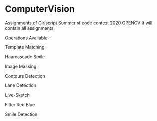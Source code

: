 # ComputerVision
Assignments of Girlscript Summer of code contest 2020 OPENCV
It will contain all assignments.

Operations Available-:

Template Matching

Haarcascade Smile

Image Masking

Contours Detection

Lane Detection

Live-Sketch

Filter Red Blue

Smile Detection
